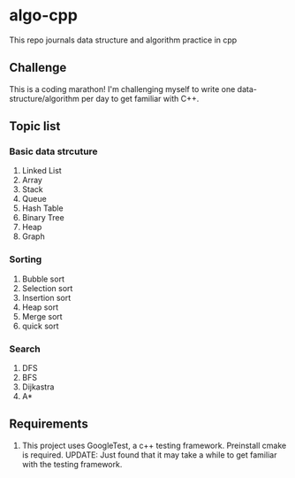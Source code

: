 # algo-cpp
This repo journals data structure and algorithm practice in cpp
## Challenge
This is a coding marathon!
I'm challenging myself to write one data-structure/algorithm per day to get familiar with C++.

## Topic list
### Basic data strcuture
1. Linked List
2. Array
3. Stack
4. Queue
5. Hash Table
6. Binary Tree
7. Heap
8. Graph

### Sorting
1. Bubble sort
2. Selection sort
3. Insertion sort
4. Heap sort
5. Merge sort
6. quick sort

### Search
1. DFS
2. BFS
3. Dijkastra 
4. A*

## Requirements
1. This project uses GoogleTest, a c++ testing framework. Preinstall cmake is required.
UPDATE: Just found that it may take a while to get familiar with the testing framework. 